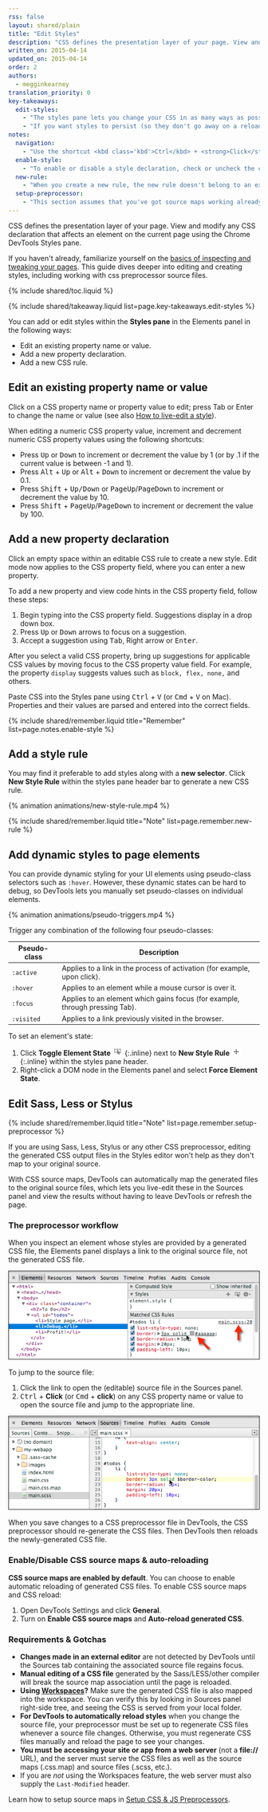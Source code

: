 ```yaml
---
rss: false
layout: shared/plain
title: "Edit Styles"
description: "CSS defines the presentation layer of your page. View and modify any CSS declaration that affects an element on the current page using the Chrome DevTools Styles pane."
written_on: 2015-04-14
updated_on: 2015-04-14
order: 2
authors:
  - megginkearney
translation_priority: 0
key-takeaways:
  edit-styles:
    - "The styles pane lets you change your CSS in as many ways as possible, locally, including editing existing styles, adding new styles, adding rules for styles."
    - "If you want styles to persist (so they don't go away on a reload), you need to persist them to your development workspace."
notes:
  navigation:
    - "Use the shortcut <kbd class='kbd'>Ctrl</kbd> + <strong>Click</strong>(or <kbd class='kbd'>Cmd</kbd> + <strong>Click</strong> on Mac) on CSS properties or property values from the styles pane to navigate to their position in the source code within the Sources panel."
  enable-style:
    - "To enable or disable a style declaration, check or uncheck the checkbox next to it."
  new-rule:
    - "When you create a new rule, the new rule doesn't belong to an existing stylesheet. DevTools adds it to a special inspector stylesheet. The inspector stylesheet can be edited in the Sources panel, like other files."
  setup-preprocessor:
    - "This section assumes that you've got source maps working already. <a href='/web/tools/setup/workspace/setup-preprocessors'>Read here how setup your preprocessor</a>."
---
```


<p class="intro">
  CSS defines the presentation layer of your page. View and modify any CSS declaration that affects an element on the current page using the Chrome DevTools Styles pane.
</p>

If you haven't already, familiarize yourself on the [basics of inspecting and tweaking your pages](/web/tools/iterate/inspect-styles/basics). This guide dives deeper into editing and creating styles, including working with css preprocessor source files.

{% include shared/toc.liquid %}

{% include shared/takeaway.liquid list=page.key-takeaways.edit-styles %}

You can add or edit styles within the **Styles pane** in the Elements panel in the following ways:

* Edit an existing property name or value.
* Add a new property declaration.
* Add a new CSS rule.

## Edit an existing property name or value

Click on a CSS property name or property value to edit; press Tab or Enter to change the name or value (see also [How to live-edit a style](/web/tools/iterate/inspect-styles/basics?hl=en#how-to-live-edit-a-style)).

When editing a numeric CSS property value, increment and decrement numeric CSS property values using the following shortcuts:

* Press <kbd class="kbd">Up</kbd> or <kbd class="kbd">Down</kbd> to increment or decrement the value by 1 (or by .1 if the current value is between -1 and 1).
* Press <kbd class="kbd">Alt</kbd> + <kbd class="kbd">Up</kbd> or <kbd class="kbd">Alt</kbd> + <kbd class="kbd">Down</kbd> to increment or decrement the value by 0.1.
* Press <kbd class="kbd">Shift</kbd> + <kbd class="kbd">Up/Down</kbd> or <kbd class="kbd">PageUp</kbd>/<kbd class="kbd">PageDown</kbd> to increment or decrement the value by 10.
* Press <kbd class="kbd">Shift</kbd> + <kbd class="kbd">PageUp</kbd>/<kbd class="kbd">PageDown</kbd> to increment or decrement the value by 100.

## Add a new property declaration

Click an empty space within an editable CSS rule to create a new style. Edit mode now applies to the CSS property field, where you can enter a new property.

To add a new property and view code hints in the CSS property field, follow these steps:

1. Begin typing into the CSS property field. Suggestions display in a drop down box.
2. Press <kbd class="kbd">Up</kbd> or <kbd class="kbd">Down</kbd> arrows to focus on a suggestion.
3. Accept a suggestion using <kbd class="kbd">Tab</kbd>, Right arrow or <kbd class="kbd">Enter</kbd>.

After you select a valid CSS property, bring up suggestions for applicable CSS values by moving focus to the CSS property value field. For example, the property `display` suggests values such as `block, flex, none,` and others.

Paste CSS into the Styles pane using <kbd class="kbd">Ctrl</kbd> + <kbd class="kbd">V</kbd> (or <kbd class="kbd">Cmd</kbd> + <kbd class="kbd">V</kbd> on Mac). Properties and their values are parsed and entered into the correct fields.

{% include shared/remember.liquid title="Remember" list=page.notes.enable-style %}

## Add a style rule

You may find it preferable to add styles along with a **new selector**.
Click **New Style Rule** within the styles pane header bar to generate a new CSS rule.

{% animation animations/new-style-rule.mp4 %}

{% include shared/remember.liquid title="Note" list=page.remember.new-rule %}

## Add dynamic styles to page elements

You can provide dynamic styling for your UI elements using pseudo-class selectors such as `:hover`. However, these dynamic states can be hard to debug, so DevTools lets you manually set pseudo-classes on individual elements.

{% animation animations/pseudo-triggers.mp4 %}

Trigger any combination of the following four pseudo-classes:

<table class="table-2">
  <thead>
    <tr>
      <th>Pseudo-class</th>
      <th>Description</th>
    </tr>
  </thead>
  <tbody>
    <tr>
      <td data-th="Value"><code>:active</code></td>
      <td data-th="Description">Applies to a link in the process of activation (for example, upon click).</td>
    </tr>
    <tr>
      <td data-th="Value"><code>:hover</code></td>
      <td data-th="Description">Applies to an element while a mouse cursor is over it.</td>
    </tr>
    <tr>
      <td data-th="Value"><code>:focus</code></td>
      <td data-th="Description">Applies to an element which gains focus (for example, through pressing Tab).</td>
    </tr>
    <tr>
      <td data-th="Value"><code>:visited</code></td>
      <td data-th="Description">Applies to a link previously visited in the browser.</td>
    </tr>
  </tbody>
</table>

To set an element's state:

1. Click **Toggle Element State**![attributes](imgs/attributes-icon.png){:.inline} next to **New Style Rule** ![plus](imgs/plus.png){:.inline} within the styles pane header.
2. Right-click a DOM node in the Elements panel and select **Force Element State**.

## Edit Sass, Less or Stylus

{% include shared/remember.liquid title="Note" list=page.remember.setup-preprocessor %}

If you are using Sass, Less, Stylus or any other CSS preprocessor, editing the generated CSS output files in the Styles editor won't help as they don't map to your original source.

With CSS source maps, DevTools can automatically map the generated files to the original source files, which lets you live-edit these in the Sources panel and view the results without having to leave DevTools or refresh the page. 

### The preprocessor workflow

When you inspect an element whose styles are provided by a generated CSS file, the Elements panel displays a link to the original source file, not the generated CSS file.

![Elements panel showing .scss stylesheet](imgs/sass-debugging.png)

To jump to the source file:

1. Click the link to open the (editable) source file in the Sources panel.
2. <kbd class="kbd">Ctrl</kbd> + **Click** (or <kbd class="kbd">Cmd</kbd> + **click**) on any CSS property name or value to open the source file and jump to the appropriate line.

![Sources panel showing .scss file](imgs/sass-sources.png)

When you save changes to a CSS preprocessor file in DevTools, the CSS preprocessor should re-generate the CSS files. Then DevTools then reloads the newly-generated CSS file.

### Enable/Disable CSS source maps & auto-reloading

**CSS source maps are enabled by default**. You can choose to enable automatic reloading of generated CSS files. To enable CSS source maps and CSS reload:

1. Open DevTools Settings and click **General**.
2. Turn on **Enable CSS source maps** and **Auto-reload generated CSS**.

### Requirements & Gotchas

- **Changes made in an external editor** are not detected by DevTools until the Sources tab containing the associated source file regains focus.
- **Manual editing of a CSS file** generated by the Sass/LESS/other compiler will break the source map association until the page is reloaded.
- **Using <a href="/web/tools/setup/workspace/setup-workflow">Workspaces</a>?** Make sure the generated CSS file is also mapped into the workspace. You can verify this by looking in Sources panel right-side tree, and seeing the CSS is served from your local folder.
- **For DevTools to automatically reload styles** when you change the source file, your preprocessor must be set up to regenerate CSS files whenever a source file changes. Otherwise, you must regenerate CSS files manually and reload the page to see your changes.
- **You must be accessing your site or app from a web server** (not a **file://** URL), and the server must serve the CSS files as well as the source maps (.css.map) and source files (.scss, etc.).
- If you are _not_ using the Workspaces feature, the web server must also supply the `Last-Modified` header.

Learn how to setup source maps in [Setup CSS & JS Preprocessors](/web/tools/setup/workspace/setup-preprocessors).


